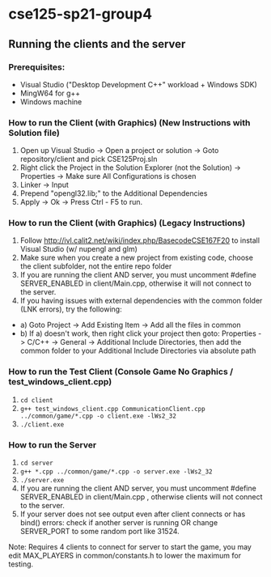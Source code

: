 # cse125-sp21-group4

## Running the clients and the server

### Prerequisites:
- Visual Studio ("Desktop Development C++" workload + Windows SDK)
- MingW64 for g++
- Windows machine

### How to run the Client (with Graphics) (New Instructions with Solution file)
1. Open up Visual Studio -> Open a project or solution -> Goto repository/client and pick CSE125Proj.sln
2. Right click the Project in the Solution Explorer (not the Solution) -> Properties -> Make sure All Configurations is chosen
3. Linker -> Input
4. Prepend "opengl32.lib;" to the Additional Dependencies
5. Apply -> Ok -> Press Ctrl - F5 to run.

### How to run the Client (with Graphics) (Legacy Instructions)
1. Follow http://ivl.calit2.net/wiki/index.php/BasecodeCSE167F20 to install Visual Studio (w/ nupengl and glm)
2. Make sure when you create a new project from existing code, choose the client subfolder, not the entire repo folder
3. If you are running the client AND server, you must uncomment #define SERVER_ENABLED in client/Main.cpp, otherwise it will not connect to the server.
4. If you having issues with external dependencies with the common folder (LNK errors), try the following:
  - a) Goto Project -> Add Existing Item -> Add all the files in common 
  - b) If a) doesn't work, then right click your project then goto: Properties -> C/C++ -> General -> Additional Include Directories, then add the common folder to your Additional Include Directories via absolute path

### How to run the Test Client (Console Game No Graphics / test_windows_client.cpp)
1. `cd client`
2. `g++ test_windows_client.cpp CommunicationClient.cpp ../common/game/*.cpp -o client.exe -lWs2_32`
3. `./client.exe  `

### How to run the Server
1. `cd server`
2. `g++ *.cpp ../common/game/*.cpp -o server.exe -lWs2_32`
3. `./server.exe`
4. If you are running the client AND server, you must uncomment #define SERVER_ENABLED in client/Main.cpp , otherwise clients will not connect to the server.
5. If your server does not see output even after client connects or has bind() errors: check if another server is running OR change SERVER_PORT to some random port like 31524.

Note: Requires 4 clients to connect for server to start the game, you may edit MAX_PLAYERS in common/constants.h to lower the maximum for testing.
